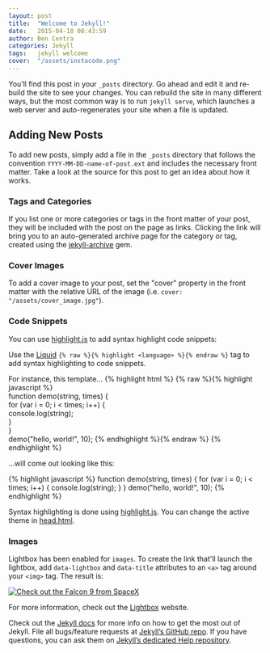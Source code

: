 ```yaml
---
layout: post
title:  "Welcome to Jekyll!"
date:   2015-04-18 08:43:59
author: Ben Centra
categories: Jekyll
tags:	jekyll welcome
cover:  "/assets/instacode.png"
---
```


You’ll find this post in your `_posts` directory. Go ahead and edit it and re-build the site to see your changes. You can rebuild the site in many different ways, but the most common way is to run `jekyll serve`, which launches a web server and auto-regenerates your site when a file is updated.

## Adding New Posts

To add new posts, simply add a file in the `_posts` directory that follows the convention `YYYY-MM-DD-name-of-post.ext` and includes the necessary front matter. Take a look at the source for this post to get an idea about how it works.

### Tags and Categories

If you list one or more categories or tags in the front matter of your post, they will be included with the post on the page as links. Clicking the link will bring you to an auto-generated archive page for the category or tag, created using the [jekyll-archive][jekyll-archive] gem.

### Cover Images

To add a cover image to your post, set the "cover" property in the front matter with the relative URL of the image (i.e. <code>cover: "/assets/cover_image.jpg"</code>).

### Code Snippets

You can use [highlight.js][highlight] to add syntax highlight code snippets:

Use the [Liquid][liquid] `{% raw %}{% highlight <language> %}{% endraw %}` tag to add syntax highlighting to code snippets.

For instance, this template...
{% highlight html %}
{% raw %}{% highlight javascript %}    
function demo(string, times) {    
  for (var i = 0; i < times; i++) {    
    console.log(string);    
  }    
}    
demo("hello, world!", 10);
{% endhighlight %}{% endraw %}
{% endhighlight %}

...will come out looking like this:

{% highlight javascript %}
function demo(string, times) {
  for (var i = 0; i < times; i++) {
    console.log(string);
  }
}
demo("hello, world!", 10);
{% endhighlight %}

Syntax highlighting is done using [highlight.js][highlight]. You can change the active theme in [head.html](https://github.com/bencentra/centrarium/blob/2dcd73d09e104c3798202b0e14c1db9fa6e77bc7/_includes/head.html#L15).

### Images

Lightbox has been enabled for `images`. To create the link that'll launch the lightbox, add <code>data-lightbox</code> and <code>data-title</code> attributes to an <code>&lt;a&gt;</code> tag around your <code>&lt;img&gt;</code> tag. The result is:

<a href="//bencentra.com/assets/images/falcon9_large.jpg" data-lightbox="falcon9-large" data-title="Check out the Falcon 9 from SpaceX">
  <img src="//bencentra.com/assets/images/falcon9_small.jpg" title="Check out the Falcon 9 from SpaceX">
</a>

For more information, check out the [Lightbox][lightbox] website.

Check out the [Jekyll docs][jekyll] for more info on how to get the most out of Jekyll. File all bugs/feature requests at [Jekyll’s GitHub repo][jekyll-gh]. If you have questions, you can ask them on [Jekyll’s dedicated Help repository][jekyll-help].

[jekyll]:      http://jekyllrb.com
[jekyll-gh]:   https://github.com/jekyll/jekyll
[jekyll-help]: https://github.com/jekyll/jekyll-help
[highlight]:   https://highlightjs.org/
[lightbox]:    http://lokeshdhakar.com/projects/lightbox2/
[jekyll-archive]: https://github.com/jekyll/jekyll-archives
[liquid]: https://github.com/Shopify/liquid/wiki/Liquid-for-Designers
